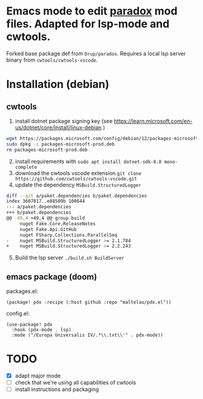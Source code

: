 # Emacs mode to edit [paradox](http://wikis.paradoxplaza.com/) mod files. Adapted for lsp-mode and cwtools.

Forked base package def from `Drup/paradox`. Requires a local lsp server binary from `cwtools/cwtools-vscode`.

# Installation (debian) 
## cwtools
1. install dotnet package signing key
(see https://learn.microsoft.com/en-us/dotnet/core/install/linux-debian )

``` sh
wget https://packages.microsoft.com/config/debian/12/packages-microsoft-prod.deb -O packages-microsoft-prod.deb
sudo dpkg -i packages-microsoft-prod.deb
rm packages-microsoft-prod.deb
```

2. install requirements with `sudo apt install dotnet-sdk-8.0 mono-complete`
3. download the cwtools vscode extension `git clone https://github.com/cwtools/cwtools-vscode.git`
4. update the dependency `MSBuild.StructuredLogger`

``` sh
diff --git a/paket.dependencies b/paket.dependencies
index 3607817..e88509b 100644
--- a/paket.dependencies
+++ b/paket.dependencies
@@ -49,4 +49,4 @@ group build
     nuget Fake.Core.ReleaseNotes
     nuget Fake.Api.GitHub
     nuget FSharp.Collections.ParallelSeq
-    nuget MSBuild.StructuredLogger >= 2.1.784
+    nuget MSBuild.StructuredLogger >= 2.2.243

```

5. Build the lsp server `./build.sh BuildServer`
## emacs package (doom)
packages.el:

``` emacs-lisp
(package! pdx :recipe (:host github :repo "maltelau/pdx.el"))
```
config.el:

``` emacs-lisp
(use-package! pdx
  :hook (pdx-mode . lsp)
  :mode ("/Europa Universalis IV/.*\\.txt\\'" . pdx-mode))
```



# TODO
- [x] adapt major mode
- [ ] check that we're using all capabilities of cwtools
- [ ] install instructions and packaging
